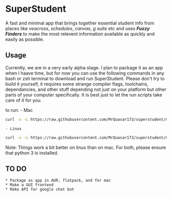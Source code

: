 # SuperStudent

A fast and minimal app that brings together essential student info from places like *veacross*, *schedules*, *canvas*, *g suite* etc 
and uses ***Fuzzy Finders*** to make the most relevent information available as quickly and easily as possible.

## Usage

Currently, we are in a very early alpha stage. I plan to package it as an app when I haave time, but for now you can use the following
commands in any bash or zsh terminal to download and run SuperStudent. Please don't try to build it yourself, it requires some strange compiler flags,
toolchains, dependancies, and other stuff depending not just on your platform but other parts of your computer specifically. It is best just to let the
run scripts take care of it for you.

to run:
    - Mac
```bash
curl -s -L https://raw.githubusercontent.com/MrQuasar173/superstudent/main/run-mac.sh | bash
```
    - Linux
```bash
curl -s -L https://raw.githubusercontent.com/MrQuasar173/superstudent/main/run-linux.sh | bash
```

Note: Things work a bit better on linux than on mac. For both, please ensure that python 3 is installed.

## TO DO

    * Package as app in AUR, flatpack, and for mac
    * Make a GUI frontend
    * Make API for google chat bot
